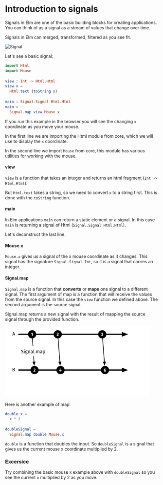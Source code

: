 # Introduction to signals

Signals in Elm are one of the basic building blocks for creating applications. You can think of as a signal as a stream of values that change over time.

Signals in Elm can merged, transformed, filtered as you see fit.

![Signal](../../assets/signals/signal.png)

Let's see a basic signal:

```elm
import Html
import Mouse

view : Int -> Html.Html
view x =
  Html.text (toString x)

main : Signal.Signal Html.Html
main =
  Signal.map view Mouse.x
```

If you run this example in the browser you will see the changing `x` coordinate as you move your mouse.

In the first line we are importing the Html module from core, which we will use to display the `x` coordinate.

In the second line we import `Mouse` from core, this module has various utilities for working with the mouse.

#### view

`view` is a function that takes an integer and returns an html fragment (`Int -> Html.Html`).

But `Html.text` takes a string, so we need to convert `x` to a string first. This is done with the `toString` function.

#### main

In Elm applications `main` can return a static element or a signal. In this case `main` is returning a signal of Html (`Signal.Signal Html.Html`). 

Let's deconstruct the last line.

#### Mouse.x

`Mouse.x` gives us a signal of the x mouse coordinate as it changes. This signal has the signature `Signal.Signal Int`, so it is a signal that carries an integer.

#### Signal.map

`Signal.map` is a function that __converts__ or __maps__ one signal to a different signal. The first argument of map is a function that will receive the values from the source signal. In this case the `view` function we defined above. The second argument is the source signal.

Signal.map returns a new signal with the result of mapping the source signal through the provided function.

![Signal map](signal-map.png)

Here is another example of map:

```elm
double x =
  x * 2

doubleSignal =
  Signal.map double Mouse.x
```

`double` is a function that doubles the input. So `doubleSignal` is a signal that gives us the current mouse x coordinate multiplied by 2.

### Excersice

Try combining the basic mouse x example above with `doubleSignal` so you see the current `x` multiplied by 2 as you move.